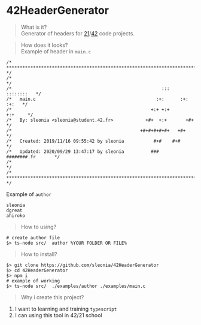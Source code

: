 # 42HeaderGenerator
> What is it?  
Generator of headers for
[21](https://21-school.ru/)/[42](https://www.42.fr/en/) code projects.

> How does it looks?  
Example of header in `main.c`
```
/* ************************************************************************** */
/*                                                                            */
/*                                                        :::      ::::::::   */
/*   main.c                                             :+:      :+:    :+:   */
/*                                                    +:+ +:+         +:+     */
/*   By: sleonia <sleonia@student.42.fr>            +#+  +:+       +#+        */
/*                                                +#+#+#+#+#+   +#+           */
/*   Created: 2019/11/16 09:55:42 by sleonia           #+#    #+#             */
/*   Updated: 2020/09/29 13:47:17 by sleonia          ###   ########.fr       */
/*                                                                            */
/* ************************************************************************** */
```
Example of `author`
```
sleonia
dgreat
ahiroko
```

> How to using?  
```
# create author file
$> ts-node src/  author %YOUR FOLDER OR FILE%
```
> How to install?
```
$> git clone https://github.com/sleonia/42HeaderGenerator
$> cd 42HeaderGenerator
$> npm i
# example of working
$> ts-node src/  ./examples/author ./examples/main.c
```

> Why i create this project?  
1) I want to learning and training `typescript`
2) I can using this tool in 42/21 school